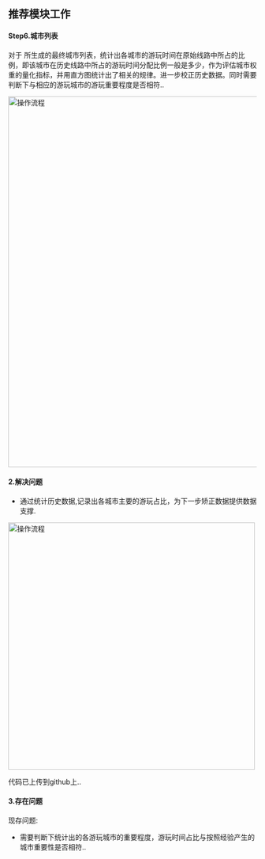 ## 推荐模块工作

#### Step6.城市列表
  对于 所生成的最终城市列表，统计出各城市的游玩时间在原始线路中所占的比例，即该城市在历史线路中所占的游玩时间分配比例一般是多少，作为评估城市权重的量化指标，并用直方图统计出了相关的规律。进一步校正历史数据。同时需要判断下与相应的游玩城市的游玩重要程度是否相符..
		 

<img src="https://raw.githubusercontent.com/pqy000/debug1/master/123.png" width = "750" alt="操作流程" align=center />

#### 2.解决问题
- 通过统计历史数据,记录出各城市主要的游玩占比，为下一步矫正数据提供数据支撑.

<img src="https://raw.githubusercontent.com/pqy000/debug1/master/456.png" width = "500" alt="操作流程" align=center />

代码已上传到github上..

#### 3.存在问题


现存问题:

- 需要判断下统计出的各游玩城市的重要程度，游玩时间占比与按照经验产生的城市重要性是否相符..




